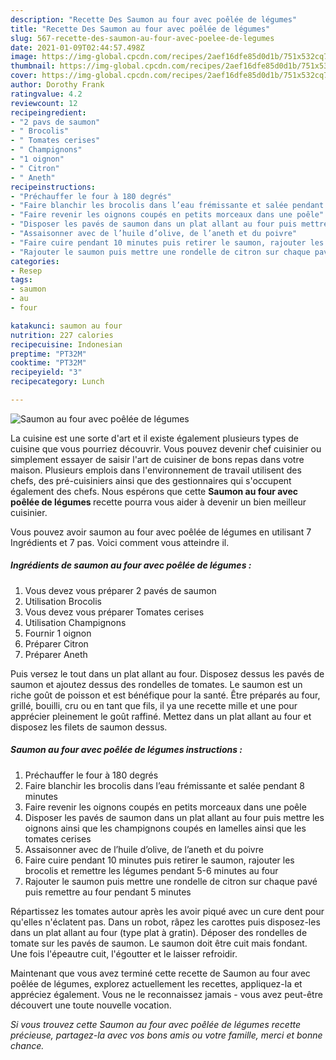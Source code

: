 ```yaml
---
description: "Recette Des Saumon au four avec poêlée de légumes"
title: "Recette Des Saumon au four avec poêlée de légumes"
slug: 567-recette-des-saumon-au-four-avec-poelee-de-legumes
date: 2021-01-09T02:44:57.498Z
image: https://img-global.cpcdn.com/recipes/2aef16dfe85d0d1b/751x532cq70/saumon-au-four-avec-poelee-de-legumes-photo-principale-de-la-recette.jpg
thumbnail: https://img-global.cpcdn.com/recipes/2aef16dfe85d0d1b/751x532cq70/saumon-au-four-avec-poelee-de-legumes-photo-principale-de-la-recette.jpg
cover: https://img-global.cpcdn.com/recipes/2aef16dfe85d0d1b/751x532cq70/saumon-au-four-avec-poelee-de-legumes-photo-principale-de-la-recette.jpg
author: Dorothy Frank
ratingvalue: 4.2
reviewcount: 12
recipeingredient:
- "2 pavs de saumon"
- " Brocolis"
- " Tomates cerises"
- " Champignons"
- "1 oignon"
- " Citron"
- " Aneth"
recipeinstructions:
- "Préchauffer le four à 180 degrés"
- "Faire blanchir les brocolis dans l’eau frémissante et salée pendant 8 minutes"
- "Faire revenir les oignons coupés en petits morceaux dans une poêle"
- "Disposer les pavés de saumon dans un plat allant au four puis mettre les oignons ainsi que les champignons coupés en lamelles ainsi que les tomates cerises"
- "Assaisonner avec de l’huile d’olive, de l’aneth et du poivre"
- "Faire cuire pendant 10 minutes puis retirer le saumon, rajouter les brocolis et remettre les légumes pendant 5-6 minutes au four"
- "Rajouter le saumon puis mettre une rondelle de citron sur chaque pavé puis remettre au four pendant 5 minutes"
categories:
- Resep
tags:
- saumon
- au
- four

katakunci: saumon au four 
nutrition: 227 calories
recipecuisine: Indonesian
preptime: "PT32M"
cooktime: "PT32M"
recipeyield: "3"
recipecategory: Lunch

---
```



![Saumon au four avec poêlée de légumes](https://img-global.cpcdn.com/recipes/2aef16dfe85d0d1b/751x532cq70/saumon-au-four-avec-poelee-de-legumes-photo-principale-de-la-recette.jpg)

La cuisine est une sorte d'art et il existe également plusieurs types de cuisine que vous pourriez découvrir. Vous pouvez devenir chef cuisinier ou simplement essayer de saisir l'art de cuisiner de bons repas dans votre maison. Plusieurs emplois dans l'environnement de travail utilisent des chefs, des pré-cuisiniers ainsi que des gestionnaires qui s'occupent également des chefs. Nous espérons que cette <strong> Saumon au four avec poêlée de légumes </strong> recette pourra vous aider à devenir un bien meilleur cuisinier.

<!--inarticleads1-->

Vous pouvez avoir saumon au four avec poêlée de légumes en utilisant 7 Ingrédients et 7 pas. Voici comment vous atteindre il.

##### Ingrédients de saumon au four avec poêlée de légumes :

1. Vous devez vous préparer 2 pavés de saumon
1. Utilisation  Brocolis
1. Vous devez vous préparer  Tomates cerises
1. Utilisation  Champignons
1. Fournir 1 oignon
1. Préparer  Citron
1. Préparer  Aneth


Puis versez le tout dans un plat allant au four. Disposez dessus les pavés de saumon et ajoutez dessus des rondelles de tomates. Le saumon est un riche goût de poisson et est bénéfique pour la santé. Être préparés au four, grillé, bouilli, cru ou en tant que fils, il ya une recette mille et une pour apprécier pleinement le goût raffiné. Mettez dans un plat allant au four et disposez les filets de saumon dessus. 

<!--inarticleads2-->

##### Saumon au four avec poêlée de légumes instructions :

1. Préchauffer le four à 180 degrés
1. Faire blanchir les brocolis dans l’eau frémissante et salée pendant 8 minutes
1. Faire revenir les oignons coupés en petits morceaux dans une poêle
1. Disposer les pavés de saumon dans un plat allant au four puis mettre les oignons ainsi que les champignons coupés en lamelles ainsi que les tomates cerises
1. Assaisonner avec de l’huile d’olive, de l’aneth et du poivre
1. Faire cuire pendant 10 minutes puis retirer le saumon, rajouter les brocolis et remettre les légumes pendant 5-6 minutes au four
1. Rajouter le saumon puis mettre une rondelle de citron sur chaque pavé puis remettre au four pendant 5 minutes


Répartissez les tomates autour après les avoir piqué avec un cure dent pour qu&#39;elles n&#39;éclatent pas. Dans un robot, râpez les carottes puis disposez-les dans un plat allant au four (type plat à gratin). Déposer des rondelles de tomate sur les pavés de saumon. Le saumon doit être cuit mais fondant. Une fois l&#39;épeautre cuit, l&#39;égoutter et le laisser refroidir. 

<!--inarticleads1-->

<p>
Maintenant que vous avez terminé cette recette de Saumon au four avec poêlée de légumes, explorez actuellement les recettes, appliquez-la et appréciez également. Vous ne le reconnaissez jamais - vous avez peut-être découvert une toute nouvelle vocation.
</p>

<p>
<i>Si vous trouvez cette Saumon au four avec poêlée de légumes recette précieuse, partagez-la avec vos bons amis ou votre famille, merci et bonne chance.</i>
</p>
